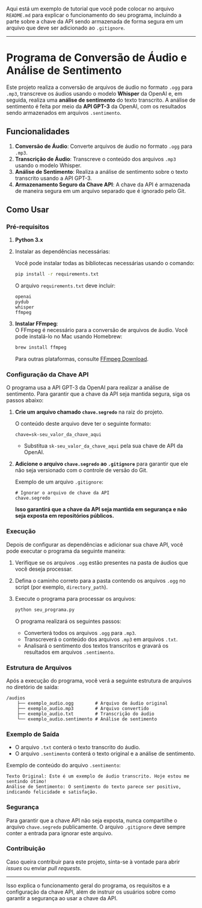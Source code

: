 Aqui está um exemplo de tutorial que você pode colocar no arquivo `README.md` para explicar o funcionamento do seu programa, incluindo a parte sobre a chave da API sendo armazenada de forma segura em um arquivo que deve ser adicionado ao `.gitignore`.

---

# Programa de Conversão de Áudio e Análise de Sentimento

Este projeto realiza a conversão de arquivos de áudio no formato `.ogg` para `.mp3`, transcreve os áudios usando o modelo **Whisper** da OpenAI e, em seguida, realiza uma **análise de sentimento** do texto transcrito. A análise de sentimento é feita por meio da **API GPT-3** da OpenAI, com os resultados sendo armazenados em arquivos `.sentimento`.

## Funcionalidades
1. **Conversão de Áudio**: Converte arquivos de áudio no formato `.ogg` para `.mp3`.
2. **Transcrição de Áudio**: Transcreve o conteúdo dos arquivos `.mp3` usando o modelo Whisper.
3. **Análise de Sentimento**: Realiza a análise de sentimento sobre o texto transcrito usando a API GPT-3.
4. **Armazenamento Seguro da Chave API**: A chave da API é armazenada de maneira segura em um arquivo separado que é ignorado pelo Git.

## Como Usar

### Pré-requisitos
1. **Python 3.x**
2. Instalar as dependências necessárias:

   Você pode instalar todas as bibliotecas necessárias usando o comando:

   ```bash
   pip install -r requirements.txt
   ```

   O arquivo `requirements.txt` deve incluir:
   ```text
   openai
   pydub
   whisper
   ffmpeg
   ```

3. **Instalar FFmpeg**:  
   O FFmpeg é necessário para a conversão de arquivos de áudio. Você pode instalá-lo no Mac usando Homebrew:
   
   ```bash
   brew install ffmpeg
   ```

   Para outras plataformas, consulte [FFmpeg Download](https://ffmpeg.org/download.html).

### Configuração da Chave API

O programa usa a API GPT-3 da OpenAI para realizar a análise de sentimento. Para garantir que a chave da API seja mantida segura, siga os passos abaixo:

1. **Crie um arquivo chamado `chave.segredo`** na raiz do projeto.

   O conteúdo deste arquivo deve ter o seguinte formato:

   ```text
   chave=sk-seu_valor_da_chave_aqui
   ```

   - Substitua `sk-seu_valor_da_chave_aqui` pela sua chave de API da OpenAI.

2. **Adicione o arquivo `chave.segredo` ao `.gitignore`** para garantir que ele não seja versionado com o controle de versão do Git.

   Exemplo de um arquivo `.gitignore`:

   ```text
   # Ignorar o arquivo de chave da API
   chave.segredo
   ```

   **Isso garantirá que a chave da API seja mantida em segurança e não seja exposta em repositórios públicos.**

### Execução

Depois de configurar as dependências e adicionar sua chave API, você pode executar o programa da seguinte maneira:

1. Verifique se os arquivos `.ogg` estão presentes na pasta de áudios que você deseja processar.

2. Defina o caminho correto para a pasta contendo os arquivos `.ogg` no script (por exemplo, `directory_path`).

3. Execute o programa para processar os arquivos:

   ```bash
   python seu_programa.py
   ```

   O programa realizará os seguintes passos:
   - Converterá todos os arquivos `.ogg` para `.mp3`.
   - Transcreverá o conteúdo dos arquivos `.mp3` em arquivos `.txt`.
   - Analisará o sentimento dos textos transcritos e gravará os resultados em arquivos `.sentimento`.

### Estrutura de Arquivos

Após a execução do programa, você verá a seguinte estrutura de arquivos no diretório de saída:

```text
/audios
    ├── exemplo_audio.ogg        # Arquivo de áudio original
    ├── exemplo_audio.mp3        # Arquivo convertido
    ├── exemplo_audio.txt        # Transcrição do áudio
    └── exemplo_audio.sentimento # Análise de sentimento
```

### Exemplo de Saída

- O arquivo `.txt` conterá o texto transcrito do áudio.
- O arquivo `.sentimento` conterá o texto original e a análise de sentimento.

Exemplo de conteúdo do arquivo `.sentimento`:

```text
Texto Original: Este é um exemplo de áudio transcrito. Hoje estou me sentindo ótimo!
Análise de Sentimento: O sentimento do texto parece ser positivo, indicando felicidade e satisfação.
```

### Segurança

Para garantir que a chave API não seja exposta, nunca compartilhe o arquivo `chave.segredo` publicamente. O arquivo `.gitignore` deve sempre conter a entrada para ignorar este arquivo.

### Contribuição

Caso queira contribuir para este projeto, sinta-se à vontade para abrir *issues* ou enviar *pull requests*.

---

Isso explica o funcionamento geral do programa, os requisitos e a configuração da chave API, além de instruir os usuários sobre como garantir a segurança ao usar a chave da API.